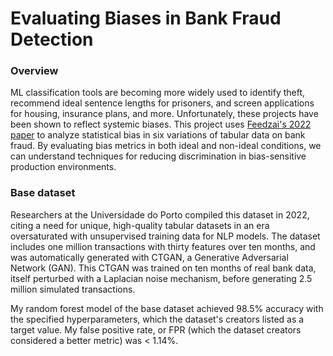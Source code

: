 <h1>Evaluating Biases in Bank Fraud Detection</h1>

<h3>Overview</h3>
<p>ML classification tools are becoming more widely used to identify theft, recommend ideal sentence lengths for prisoners, and screen applications for housing, insurance plans, and more. Unfortunately, these projects have been shown to reflect systemic biases. This project uses <a href="https://arxiv.org/pdf/2211.13358.pdf">Feedzai's 2022 paper</a> to analyze statistical bias in six variations of tabular data on bank fraud. By evaluating bias metrics in both ideal and non-ideal conditions, we can understand techniques for reducing discrimination in bias-sensitive production environments.

<!--I screen for bias using six metrics:-->

<h3>Base dataset</h3>
Researchers at the Universidade do Porto compiled this dataset in 2022, citing a need for unique, high-quality tabular datasets in an era oversaturated with unsupervised training data for NLP models. The dataset includes one million transactions with thirty features over ten months, and was automatically generated with CTGAN, a Generative Adversarial Network (GAN). This CTGAN was trained on ten months of real bank data, itself perturbed with a Laplacian noise mechanism, before generating 2.5 million simulated transactions. 


My random forest model of the base dataset achieved 98.5% accuracy with the specified hyperparameters, which the dataset's creators listed as a target value. My false positive rate, or FPR (which the dataset creators considered a better metric) was < 1.14%.</p>
